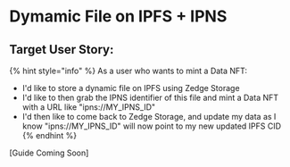 # Dymamic File on IPFS + IPNS

## Target User Story:

{% hint style="info" %}
As a user who wants to mint a Data NFT:

* I'd like to store a dynamic file on IPFS using Zedge Storage
* I'd like to then grab the IPNS identifier of this file and mint a Data NFT with a URL like "ipns://MY\_IPNS\_ID"
* I'd then like to come back to Zedge Storage, and update my data as I know "ipns://MY\_IPNS\_ID" will now point to my new updated IPFS CID
{% endhint %}

\[Guide Coming Soon]
